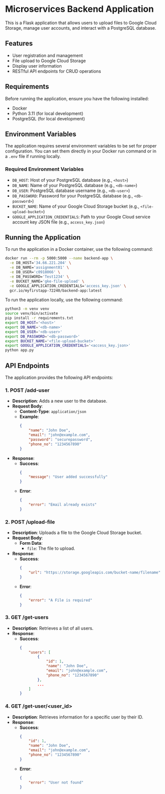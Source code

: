 # Microservices Backend Application

This is a Flask application that allows users to upload files to Google Cloud Storage, manage user accounts, and interact with a PostgreSQL database.

## Features

- User registration and management
- File upload to Google Cloud Storage
- Display user information
- RESTful API endpoints for CRUD operations

## Requirements

Before running the application, ensure you have the following installed:

- Docker
- Python 3.11 (for local development)
- PostgreSQL (for local development)

## Environment Variables

The application requires several environment variables to be set for proper configuration. You can set them directly in your Docker run command or in a `.env` file if running locally.

### Required Environment Variables

- `DB_HOST`: Host of your PostgreSQL database (e.g., `<host>`)
- `DB_NAME`: Name of your PostgreSQL database (e.g., `<db-name>`)
- `DB_USER`: PostgreSQL database username (e.g., `<db-user>`)
- `DB_PASSWORD`: Password for your PostgreSQL database (e.g., `<db-password>`)
- `BUCKET_NAME`: Name of your Google Cloud Storage bucket (e.g., `<file-upload-bucket>`)
- `GOOGLE_APPLICATION_CREDENTIALS`: Path to your Google Cloud service account key JSON file (e.g., `access_key.json`)

## Running the Application

To run the application in a Docker container, use the following command:

```bash
docker run --rm -p 5000:5000 --name backend-app \
  -e DB_HOST='34.66.221.204' \
  -e DB_NAME='assignment01' \
  -e DB_USER='c0918066' \
  -e DB_PASSWORD='Test1234' \
  -e BUCKET_NAME='gke-file-upload' \
  -e GOOGLE_APPLICATION_CREDENTIALS='access_key.json' \
  gcr.io/myfirstapp-72240/backend-app:latest
```

To run the application locally, use the following command:

```bash
python3 -m venv venv
source venv/bin/activate
pip install -r requirements.txt
export DB_HOST='<host>'
export DB_NAME='<db-name>'
export DB_USER='<db-user>'
export DB_PASSWORD='<db-password>'
export BUCKET_NAME='<file-upload-bucket>'
export GOOGLE_APPLICATION_CREDENTIALS='<access_key.json>'
python app.py
```

## API Endpoints

The application provides the following API endpoints:

### 1. **POST /add-user**

- **Description**: Adds a new user to the database.
- **Request Body**:
    - **Content-Type**: `application/json`
    - **Example**:
      ```json
      {
          "name": "John Doe",
          "email": "john@example.com",
          "password": "securepassword",
          "phone_no": "1234567890"
      }
      ```
- **Response**:
    - **Success**:
      ```json
      {
          "message": "User added successfully"
      }
      ```
    - **Error**:
      ```json
      {
          "error": "Email already exists"
      }
      ```

### 2. **POST /upload-file**

- **Description**: Uploads a file to the Google Cloud Storage bucket.
- **Request Body**:
    - **Form Data**:
        - `file`: The file to upload.
- **Response**:
    - **Success**:
      ```json
      {
          "url": "https://storage.googleapis.com/bucket-name/filename"
      }
      ```
    - **Error**:
      ```json
      {
          "error": "A File is required"
      }
      ```

### 3. **GET /get-users**

- **Description**: Retrieves a list of all users.
- **Response**:
    - **Success**:
      ```json
      {
          "users": [
              {
                  "id": 1,
                  "name": "John Doe",
                  "email": "john@example.com",
                  "phone_no": "1234567890"
              },
              ...
          ]
      }
      ```

### 4. **GET /get-user/<user_id>**

- **Description**: Retrieves information for a specific user by their ID.
- **Response**:
    - **Success**:
      ```json
      {
          "id": 1,
          "name": "John Doe",
          "email": "john@example.com",
          "phone_no": "1234567890"
      }
      ```
    - **Error**:
      ```json
      {
          "error": "User not found"
      }
      ```

